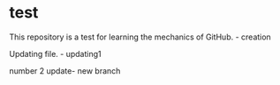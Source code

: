 # test
This repository is a test for learning the mechanics of GitHub. - creation


Updating file. - updating1



number 2 update- new branch

